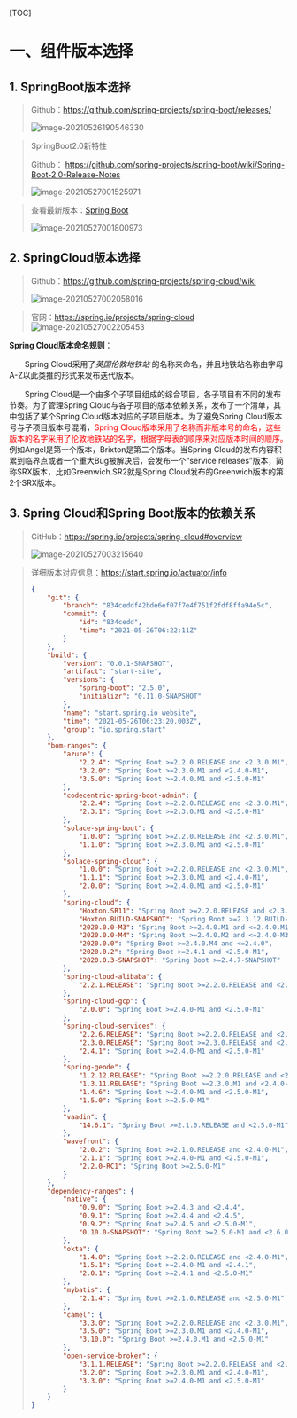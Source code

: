 [TOC]

#  一、组件版本选择

## 1. SpringBoot版本选择

> Github：https://github.com/spring-projects/spring-boot/releases/
>
> ![image-20210526190546330](001103-992993.png)

> SpringBoot2.0新特性
>
> Github： https://github.com/spring-projects/spring-boot/wiki/Spring-Boot-2.0-Release-Notes
>
> ![image-20210527001525971](001743-857784.png)

> 查看最新版本：[Spring Boot](https://spring.io/projects/spring-boot#learn)
>
> ![image-20210527001800973](002022-561188.png)

## 2. SpringCloud版本选择

> Github：https://github.com/spring-projects/spring-cloud/wiki
>
> ![image-20210527002058016](image-20210527002058016.png)
>
> 

> 官网：https://spring.io/projects/spring-cloud ![image-20210527002205453](002207-778064.png)

**Spring Cloud版本命名规则**：

&emsp;&emsp;Spring Cloud采用了*英国伦敦地铁站* 的名称来命名，并且地铁站名称由字母A-Z以此类推的形式来发布迭代版本。

&emsp;&emsp;Spring Cloud是一个由多个子项目组成的综合项目，各子项目有不同的发布节奏。为了管理Spring Cloud与各子项目的版本依赖关系，发布了一个清单，其中包括了某个Spring Cloud版本对应的子项目版本。为了避免Spring Cloud版本号与子项目版本号混淆，<font color='red'>Spring Cloud版本采用了名称而非版本号的命名，这些版本的名字采用了伦敦地铁站的名字，根据字母表的顺序来对应版本时间的顺序。</font>例如Angel是第一个版本，Brixton是第二个版本。当Spring Cloud的发布内容积累到临界点或者一个重大Bug被解决后，会发布一个“service releases”版本，简称SRX版本，比如Greenwich.SR2就是Spring Cloud发布的Greenwich版本的第2个SRX版本。

## 3. Spring Cloud和Spring Boot版本的依赖关系

> GitHub：https://spring.io/projects/spring-cloud#overview
>
> ![image-20210527003215640](003221-924710.png)

> 详细版本对应信息：https://start.spring.io/actuator/info
>
> ```json
> {
>     "git": {
>         "branch": "834ceddf42bde6ef07f7e4f751f2fdf8ffa94e5c",
>         "commit": {
>             "id": "834cedd",
>             "time": "2021-05-26T06:22:11Z"
>         }
>     },
>     "build": {
>         "version": "0.0.1-SNAPSHOT",
>         "artifact": "start-site",
>         "versions": {
>             "spring-boot": "2.5.0",
>             "initializr": "0.11.0-SNAPSHOT"
>         },
>         "name": "start.spring.io website",
>         "time": "2021-05-26T06:23:20.003Z",
>         "group": "io.spring.start"
>     },
>     "bom-ranges": {
>         "azure": {
>             "2.2.4": "Spring Boot >=2.2.0.RELEASE and <2.3.0.M1",
>             "3.2.0": "Spring Boot >=2.3.0.M1 and <2.4.0-M1",
>             "3.5.0": "Spring Boot >=2.4.0.M1 and <2.5.0-M1"
>         },
>         "codecentric-spring-boot-admin": {
>             "2.2.4": "Spring Boot >=2.2.0.RELEASE and <2.3.0.M1",
>             "2.3.1": "Spring Boot >=2.3.0.M1 and <2.5.0-M1"
>         },
>         "solace-spring-boot": {
>             "1.0.0": "Spring Boot >=2.2.0.RELEASE and <2.3.0.M1",
>             "1.1.0": "Spring Boot >=2.3.0.M1 and <2.5.0-M1"
>         },
>         "solace-spring-cloud": {
>             "1.0.0": "Spring Boot >=2.2.0.RELEASE and <2.3.0.M1",
>             "1.1.1": "Spring Boot >=2.3.0.M1 and <2.4.0-M1",
>             "2.0.0": "Spring Boot >=2.4.0.M1 and <2.5.0-M1"
>         },
>         "spring-cloud": {
>             "Hoxton.SR11": "Spring Boot >=2.2.0.RELEASE and <2.3.12.BUILD-SNAPSHOT",
>             "Hoxton.BUILD-SNAPSHOT": "Spring Boot >=2.3.12.BUILD-SNAPSHOT and <2.4.0.M1",
>             "2020.0.0-M3": "Spring Boot >=2.4.0.M1 and <=2.4.0.M1",
>             "2020.0.0-M4": "Spring Boot >=2.4.0.M2 and <=2.4.0-M3",
>             "2020.0.0": "Spring Boot >=2.4.0.M4 and <=2.4.0",
>             "2020.0.2": "Spring Boot >=2.4.1 and <2.5.0-M1",
>             "2020.0.3-SNAPSHOT": "Spring Boot >=2.4.7-SNAPSHOT"
>         },
>         "spring-cloud-alibaba": {
>             "2.2.1.RELEASE": "Spring Boot >=2.2.0.RELEASE and <2.3.0.M1"
>         },
>         "spring-cloud-gcp": {
>             "2.0.0": "Spring Boot >=2.4.0-M1 and <2.5.0-M1"
>         },
>         "spring-cloud-services": {
>             "2.2.6.RELEASE": "Spring Boot >=2.2.0.RELEASE and <2.3.0.RELEASE",
>             "2.3.0.RELEASE": "Spring Boot >=2.3.0.RELEASE and <2.4.0-M1",
>             "2.4.1": "Spring Boot >=2.4.0-M1 and <2.5.0-M1"
>         },
>         "spring-geode": {
>             "1.2.12.RELEASE": "Spring Boot >=2.2.0.RELEASE and <2.3.0.M1",
>             "1.3.11.RELEASE": "Spring Boot >=2.3.0.M1 and <2.4.0-M1",
>             "1.4.6": "Spring Boot >=2.4.0-M1 and <2.5.0-M1",
>             "1.5.0": "Spring Boot >=2.5.0-M1"
>         },
>         "vaadin": {
>             "14.6.1": "Spring Boot >=2.1.0.RELEASE and <2.5.0-M1"
>         },
>         "wavefront": {
>             "2.0.2": "Spring Boot >=2.1.0.RELEASE and <2.4.0-M1",
>             "2.1.1": "Spring Boot >=2.4.0-M1 and <2.5.0-M1",
>             "2.2.0-RC1": "Spring Boot >=2.5.0-M1"
>         }
>     },
>     "dependency-ranges": {
>         "native": {
>             "0.9.0": "Spring Boot >=2.4.3 and <2.4.4",
>             "0.9.1": "Spring Boot >=2.4.4 and <2.4.5",
>             "0.9.2": "Spring Boot >=2.4.5 and <2.5.0-M1",
>             "0.10.0-SNAPSHOT": "Spring Boot >=2.5.0-M1 and <2.6.0-M1"
>         },
>         "okta": {
>             "1.4.0": "Spring Boot >=2.2.0.RELEASE and <2.4.0-M1",
>             "1.5.1": "Spring Boot >=2.4.0-M1 and <2.4.1",
>             "2.0.1": "Spring Boot >=2.4.1 and <2.5.0-M1"
>         },
>         "mybatis": {
>             "2.1.4": "Spring Boot >=2.1.0.RELEASE and <2.5.0-M1"
>         },
>         "camel": {
>             "3.3.0": "Spring Boot >=2.2.0.RELEASE and <2.3.0.M1",
>             "3.5.0": "Spring Boot >=2.3.0.M1 and <2.4.0-M1",
>             "3.10.0": "Spring Boot >=2.4.0.M1 and <2.5.0-M1"
>         },
>         "open-service-broker": {
>             "3.1.1.RELEASE": "Spring Boot >=2.2.0.RELEASE and <2.3.0.M1",
>             "3.2.0": "Spring Boot >=2.3.0.M1 and <2.4.0-M1",
>             "3.3.0": "Spring Boot >=2.4.0-M1 and <2.5.0-M1"
>         }
>     }
> }
> ```
>
> 
